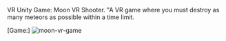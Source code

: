 VR Unity Game: Moon VR Shooter. "A VR game where you must destroy as many meteors as possible within a time limit.

[Game:]
![moon-vr-game](https://github.com/user-attachments/assets/3cfa31b3-3d18-4a48-b250-e96865da8dd9)

